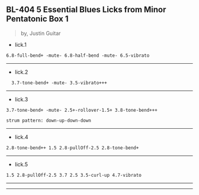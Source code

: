 
## BL-404 5 Essential Blues Licks from Minor Pentatonic Box 1
> by, Justin Guitar

* lick.1

```
6.8-full-bend+ -mute- 6.8-half-bend -mute- 6.5-vibrato

```

---

* lick.2

```
  3.7-tone-bend+ -mute- 3.5-vibrato+++
```

---

* lick.3

```
3.7-tone-bend+ -mute- 2.5+-rollover-1.5+ 3.8-tone-bend+++

strum pattern: down-up-down-down
```

---

* lick.4

```
2.8-tone-bend++ 1.5 2.8-pullOff-2.5 2.8-tone-bend+

```

---

* lick.5

```
1.5 2.8-pullOff-2.5 3.7 2.5 3.5-curl-up 4.7-vibrato

```

---
---
